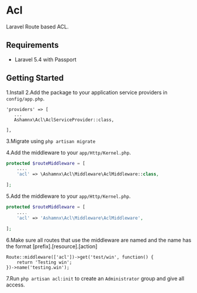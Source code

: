 # Acl

Laravel Route based ACL. 

## Requirements
* Laravel 5.4 with Passport
## Getting Started
1.Install
2.Add the package to your application service providers in `config/app.php`.
```
'providers' => [
   ...
   Ashamnx\Acl\AclServiceProvider::class,

],
```
3.Migrate using ``php artisan migrate``

4.Add the middleware to your `app/Http/Kernel.php`.

```php
protected $routeMiddleware = [
    ....
    'acl' => \Ashamnx\Acl\Middleware\AclMiddleware::class,

];
```
5.Add the middleware to your `app/Http/Kernel.php`.

```php
protected $routeMiddleware = [
    ....
    'acl' => 'Ashamnx\Acl\Middleware\AclMiddleware',

];
```
6.Make sure all routes that use the middleware are named and the name has the format [prefix].[resource].[action]
````
Route::middleware(['acl'])->get('test/win', function() {
    return 'Testing win';
})->name('testing.win');
````
7.Run ``php artisan acl:init`` to create an `Administrator` group and give all access.
